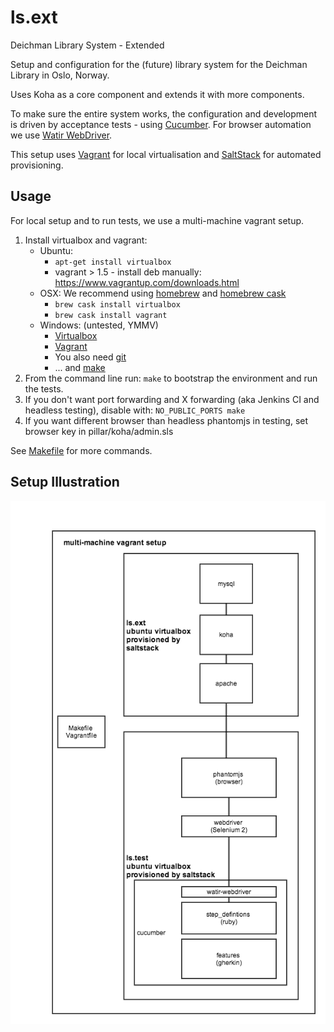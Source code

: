ls.ext
======

Deichman Library System - Extended

Setup and configuration for the (future) library system for the Deichman
Library in Oslo, Norway.

Uses Koha as a core component and extends it with more components.

To make sure the entire system works, the configuration and development is
driven by acceptance tests - using [Cucumber](http://cukes.info/). For 
browser automation we use [Watir WebDriver](http://watirwebdriver.com).

This setup uses [Vagrant](http://www.vagrantup.com/) for local virtualisation 
and [SaltStack](http://docs.saltstack.com/) for automated provisioning.

## Usage

For local setup and to run tests, we use a multi-machine vagrant setup.

1. Install virtualbox and vagrant:
    - Ubuntu: 
        * `apt-get install virtualbox`
        * vagrant > 1.5 - install deb manually: https://www.vagrantup.com/downloads.html
    - OSX: We recommend using [homebrew](http://brew.sh/) and [homebrew cask](http://caskroom.io/)
        * `brew cask install virtualbox`
        * `brew cask install vagrant`
    - Windows: (untested, YMMV)
        * [Virtualbox](https://www.virtualbox.org/wiki/Downloads)
        * [Vagrant](https://www.vagrantup.com/downloads)
        * You also need [git](http://git-scm.com/downloads)
        * ... and [make](http://gnuwin32.sourceforge.net/downlinks/make.php)
2. From the command line run: `make` to bootstrap the environment and run the tests.
3. If you don't want port forwarding and X forwarding (aka Jenkins CI and headless testing), disable with:
   `NO_PUBLIC_PORTS make`
4. If you want different browser than headless phantomjs in testing, 
   set browser key in pillar/koha/admin.sls

See [Makefile](Makefile) for more commands.

## Setup Illustration
![Alt text](stack.png?raw=true "Stack")
